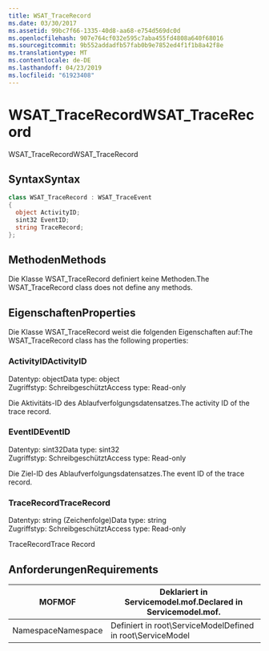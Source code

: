 ```yaml
---
title: WSAT_TraceRecord
ms.date: 03/30/2017
ms.assetid: 99bc7f66-1335-40d8-aa68-e754d569dc0d
ms.openlocfilehash: 907e764cf032e595c7aba455fd4808a640f68016
ms.sourcegitcommit: 9b552addadfb57fab0b9e7852ed4f1f1b8a42f8e
ms.translationtype: MT
ms.contentlocale: de-DE
ms.lasthandoff: 04/23/2019
ms.locfileid: "61923408"
---
```

# <a name="wsattracerecord"></a><span data-ttu-id="7b027-102">WSAT_TraceRecord</span><span class="sxs-lookup"><span data-stu-id="7b027-102">WSAT_TraceRecord</span></span>
<span data-ttu-id="7b027-103">WSAT_TraceRecord</span><span class="sxs-lookup"><span data-stu-id="7b027-103">WSAT_TraceRecord</span></span>  
  
## <a name="syntax"></a><span data-ttu-id="7b027-104">Syntax</span><span class="sxs-lookup"><span data-stu-id="7b027-104">Syntax</span></span>  
  
```csharp
class WSAT_TraceRecord : WSAT_TraceEvent  
{  
  object ActivityID;  
  sint32 EventID;  
  string TraceRecord;  
};  
```  
  
## <a name="methods"></a><span data-ttu-id="7b027-105">Methoden</span><span class="sxs-lookup"><span data-stu-id="7b027-105">Methods</span></span>  
 <span data-ttu-id="7b027-106">Die Klasse WSAT_TraceRecord definiert keine Methoden.</span><span class="sxs-lookup"><span data-stu-id="7b027-106">The WSAT_TraceRecord class does not define any methods.</span></span>  
  
## <a name="properties"></a><span data-ttu-id="7b027-107">Eigenschaften</span><span class="sxs-lookup"><span data-stu-id="7b027-107">Properties</span></span>  
 <span data-ttu-id="7b027-108">Die Klasse WSAT_TraceRecord weist die folgenden Eigenschaften auf:</span><span class="sxs-lookup"><span data-stu-id="7b027-108">The WSAT_TraceRecord class has the following properties:</span></span>  
  
### <a name="activityid"></a><span data-ttu-id="7b027-109">ActivityID</span><span class="sxs-lookup"><span data-stu-id="7b027-109">ActivityID</span></span>  
 <span data-ttu-id="7b027-110">Datentyp: object</span><span class="sxs-lookup"><span data-stu-id="7b027-110">Data type: object</span></span>  
<span data-ttu-id="7b027-111">Zugriffstyp: Schreibgeschützt</span><span class="sxs-lookup"><span data-stu-id="7b027-111">Access type: Read-only</span></span>  
  
 <span data-ttu-id="7b027-112">Die Aktivitäts-ID des Ablaufverfolgungsdatensatzes.</span><span class="sxs-lookup"><span data-stu-id="7b027-112">The activity ID of the trace record.</span></span>  
  
### <a name="eventid"></a><span data-ttu-id="7b027-113">EventID</span><span class="sxs-lookup"><span data-stu-id="7b027-113">EventID</span></span>  
 <span data-ttu-id="7b027-114">Datentyp: sint32</span><span class="sxs-lookup"><span data-stu-id="7b027-114">Data type: sint32</span></span>  
<span data-ttu-id="7b027-115">Zugriffstyp: Schreibgeschützt</span><span class="sxs-lookup"><span data-stu-id="7b027-115">Access type: Read-only</span></span>  
  
 <span data-ttu-id="7b027-116">Die Ziel-ID des Ablaufverfolgungsdatensatzes.</span><span class="sxs-lookup"><span data-stu-id="7b027-116">The event ID of the trace record.</span></span>  
  
### <a name="tracerecord"></a><span data-ttu-id="7b027-117">TraceRecord</span><span class="sxs-lookup"><span data-stu-id="7b027-117">TraceRecord</span></span>  
 <span data-ttu-id="7b027-118">Datentyp: string (Zeichenfolge)</span><span class="sxs-lookup"><span data-stu-id="7b027-118">Data type: string</span></span>  
<span data-ttu-id="7b027-119">Zugriffstyp: Schreibgeschützt</span><span class="sxs-lookup"><span data-stu-id="7b027-119">Access type: Read-only</span></span>  
  
 <span data-ttu-id="7b027-120">TraceRecord</span><span class="sxs-lookup"><span data-stu-id="7b027-120">Trace Record</span></span>  
  
## <a name="requirements"></a><span data-ttu-id="7b027-121">Anforderungen</span><span class="sxs-lookup"><span data-stu-id="7b027-121">Requirements</span></span>  
  
|<span data-ttu-id="7b027-122">MOF</span><span class="sxs-lookup"><span data-stu-id="7b027-122">MOF</span></span>|<span data-ttu-id="7b027-123">Deklariert in Servicemodel.mof.</span><span class="sxs-lookup"><span data-stu-id="7b027-123">Declared in Servicemodel.mof.</span></span>|  
|---------|-----------------------------------|  
|<span data-ttu-id="7b027-124">Namespace</span><span class="sxs-lookup"><span data-stu-id="7b027-124">Namespace</span></span>|<span data-ttu-id="7b027-125">Definiert in root\ServiceModel</span><span class="sxs-lookup"><span data-stu-id="7b027-125">Defined in root\ServiceModel</span></span>|
